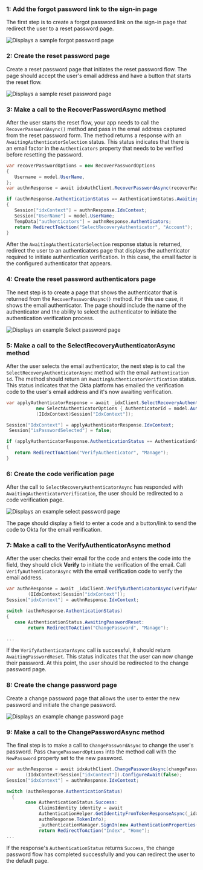 ### 1: Add the forgot password link to the sign-in page

The first step is to create a forgot password link on the sign-in page that redirect the user to a reset password page.

<div class="common-image-format">

![Displays a sample forgot password page](/img/oie-embedded-sdk/oie-embedded-sdk-use-case-pwd-recovery-screenshot-forgot.png)

</div>

### 2: Create the reset password page

Create a reset password page that initiates the reset password flow. The page should accept the user's email address and have a button that starts the reset flow.

<div class="common-image-format">

![Displays a sample reset password page](/img/oie-embedded-sdk/oie-embedded-sdk-use-case-pwd-recovery-screenshot-reset.png)

</div>

### 3: Make a call to the RecoverPasswordAsync method

After the user starts the reset flow, your app needs to call the
`RecoverPasswordAsync()` method and pass in the email address captured from the reset password form.
The method returns a response with an `AwaitingAuthenticatorSelection` status. This status indicates that there is an email factor in the `Authenticators` property that needs to be verified before resetting the password.

```csharp
var recoverPasswordOptions = new RecoverPasswordOptions
{
   Username = model.UserName,
};
var authnResponse = await idxAuthClient.RecoverPasswordAsync(recoverPasswordOptions);

if (authnResponse.AuthenticationStatus == AuthenticationStatus.AwaitingAuthenticatorSelection)
{
   Session["idxContext"] = authnResponse.IdxContext;
   Session["UserName"] = model.UserName;
   TempData["authenticators"] = authnResponse.Authenticators;
   return RedirectToAction("SelectRecoveryAuthenticator", "Account");
}
```

After the `AwaitingAuthenticatorSelection` response status is returned, redirect the user to an authenticators page that displays the authenticator required to initiate authentication verification. In this case, the email factor is the configured authenticator that appears.

### 4: Create the reset password authenticators page

The next step is to create a page that shows the authenticator that is returned from
the `RecoverPasswordAsync()` method. For this use case, it shows the email authenticator.
The page should include the name of the authenticator and the ability to select the
authenticator to initiate the authentication verification process.

<div class="common-image-format">

![Displays an example Select password page](/img/oie-embedded-sdk/oie-embedded-sdk-use-case-pwd-recovery-screenshot-choose-auth.png)

</div>

### 5: Make a call to the SelectRecoveryAuthenticatorAsync method

After the user selects the email authenticator, the next step is to call
the `SelectRecoveryAuthenticatorAsync` method with the email `Authentication id`.
The method should return an `AwaitingAuthenticatorVerification` status. This status indicates that the Okta platform has emailed the verification code to the user's email address and it's now awaiting verification.

```csharp
var applyAuthenticatorResponse = await _idxClient.SelectRecoveryAuthenticatorAsync(
           new SelectAuthenticatorOptions { AuthenticatorId = model.AuthenticatorId },
           (IIdxContext)Session["IdxContext"]);

Session["IdxContext"] = applyAuthenticatorResponse.IdxContext;
 Session["isPasswordSelected"] = false;

if (applyAuthenticatorResponse.AuthenticationStatus == AuthenticationStatus.AwaitingAuthenticatorVerification)
{
   return RedirectToAction("VerifyAuthenticator", "Manage");
}
```

### 6: Create the code verification page

After the call to `SelectRecoveryAuthenticatorAsync` has responded with
`AwaitingAuthenticatorVerification`, the user should be redirected to a
code verification page.

<div class="common-image-format">

![Displays an example select password page](/img/oie-embedded-sdk/oie-embedded-sdk-use-case-all-verify-email-code.png)

</div>

The page should display a field to enter a code and a button/link to send
the code to Okta for the email verification.

### 7: Make a call to the VerifyAuthenticatorAsync method

After the user checks their email for the code and enters the code into the field,
they should click **Verify** to initiate the verification of the email.
Call `VerifyAuthenticatorAsync` with the email verification code to verify the email
address.

```csharp
var authnResponse = await _idxClient.VerifyAuthenticatorAsync(verifyAuthenticatorOptions,
        (IIdxContext)Session["idxContext"]);
Session["idxContext"] = authnResponse.IdxContext;

switch (authnResponse.AuthenticationStatus)
{
   case AuthenticationStatus.AwaitingPasswordReset:
        return RedirectToAction("ChangePassword", "Manage");

...
```

If the `VerifyAuthenticatorAsync` call is successful, it should return
`AwaitingPasswordReset`. This status indicates that the user can now change their
password. At this point, the user should be redirected to the change password page.

### 8: Create the change password page

Create a change password page that allows the user to enter the
new password and initiate the change password.

<div class="common-image-format">

![Displays an example change password page](/img/oie-embedded-sdk/oie-embedded-sdk-use-case-social-sign-in-link.png)

</div>

### 9: Make a call to the ChangePasswordAsync method

The final step is to make a call to `ChangePasswordAsync` to change the
user's password. Pass `ChangePasswordOptions` into the method call with
the `NewPassword` property set to the new password.

```csharp
var authnResponse = await idxAuthClient.ChangePasswordAsync(changePasswordOptions,
       (IIdxContext)Session["idxContext"]).ConfigureAwait(false);
Session["idxContext"] = authnResponse.IdxContext;

switch (authnResponse.AuthenticationStatus)
  {
       case AuthenticationStatus.Success:
            ClaimsIdentity identity = await
            AuthenticationHelper.GetIdentityFromTokenResponseAsync(_idxClient.Configuration,
            authnResponse.TokenInfo);
            _authenticationManager.SignIn(new AuthenticationProperties(), identity);
            return RedirectToAction("Index", "Home");
...
```

If the response's `AuthenticationStatus` returns `Success`, the change password flow has
completed successfully and you can redirect the user to the default page.
